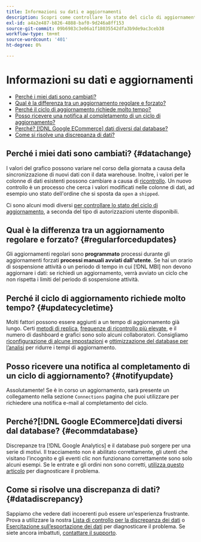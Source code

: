```yaml
---
title: Informazioni su dati e aggiornamenti
description: Scopri come controllare lo stato del ciclo di aggiornamento.
exl-id: a4a2e487-b826-4888-baf0-9d246a8ff153
source-git-commit: 09b6983c3e06a1f18035542dfa3b9de9ac3ceb38
workflow-type: tm+mt
source-wordcount: '401'
ht-degree: 0%

---
```


# Informazioni su dati e aggiornamenti

* [Perché i miei dati sono cambiati?](#datachange)
* [Qual è la differenza tra un aggiornamento regolare e forzato?](#regularforcedupdates)
* [Perché il ciclo di aggiornamento richiede molto tempo?](#updatecycletime)
* [Posso ricevere una notifica al completamento di un ciclo di aggiornamento?](#notifyupdate)
* [Perché? [!DNL Google ECommerce] dati diversi dal database?](#ecommdatabase)
* [Come si risolve una discrepanza di dati?](#datadiscrepancy)

## Perché i miei dati sono cambiati? {#datachange}

I valori del grafico possono variare nel corso della giornata a causa della sincronizzazione di nuovi dati con il data warehouse. Inoltre, i valori per le colonne di dati esistenti possono cambiare a causa di [ricontrollo](../data-warehouse-mgr/cfg-data-rechecks.md). Un nuovo controllo è un processo che cerca i valori modificati nelle colonne di dati, ad esempio uno stato dell&#39;ordine che si sposta da `open` a `shipped`.

Ci sono alcuni modi diversi [per controllare lo stato del ciclo di aggiornamento](../../best-practices/check-update-cycle.md), a seconda del tipo di autorizzazioni utente disponibili.

## Qual è la differenza tra un aggiornamento regolare e forzato? {#regularforcedupdates}

Gli aggiornamenti regolari sono **programmato** processi durante gli aggiornamenti forzati **processi manuali avviati dall&#39;utente**. Se hai un orario di sospensione attività o un periodo di tempo in cui [!DNL MBI] non devono aggiornare i dati: se richiedi un aggiornamento, verrà avviato un ciclo che non rispetta i limiti del periodo di sospensione attività.

## Perché il ciclo di aggiornamento richiede molto tempo? {#updatecycletime}

Molti fattori possono essere aggiunti a un tempo di aggiornamento già lungo. Certi [metodi di replica](../data-warehouse-mgr/cfg-replication-methods.md), [frequenze di ricontrollo più elevate](../data-warehouse-mgr/cfg-data-rechecks.md), e il numero di dashboard e grafici sono solo alcuni collaboratori. Consigliamo [riconfigurazione di alcune impostazioni](../../best-practices/reduce-update-cycle-time.md) e [ottimizzazione del database per l’analisi](../../best-practices/opt-db-analysis.md) per ridurre i tempi di aggiornamento.

## Posso ricevere una notifica al completamento di un ciclo di aggiornamento? {#notifyupdate}

Assolutamente! Se è in corso un aggiornamento, sarà presente un collegamento nella sezione `Connections` pagina che puoi utilizzare per richiedere una notifica e-mail al completamento del ciclo.

## Perché?[!DNL Google ECommerce]dati diversi dal database? {#ecommdatabase}

Discrepanze tra [!DNL Google Analytics] e il database può sorgere per una serie di motivi. Il tracciamento non è abilitato correttamente, gli utenti che visitano l’incognito e gli eventi clic non funzionano correttamente sono solo alcuni esempi. Se le entrate e gli ordini non sono corretti, [utilizza questo articolo](https://support.magento.com/hc/en-us/articles/360016505232) per diagnosticare il problema.

## Come si risolve una discrepanza di dati? {#datadiscrepancy}

Sappiamo che vedere dati incoerenti può essere un&#39;esperienza frustrante. Prova a utilizzare la nostra [Lista di controllo per la discrepanza dei dati](https://support.magento.com/hc/en-us/articles/360016731271) o [Esercitazione sull’esportazione dei dati](https://support.magento.com/hc/en-us/articles/360016730631) per diagnosticare il problema. Se siete ancora imbattuti, [contattare il supporto](../../guide-overview.md).
